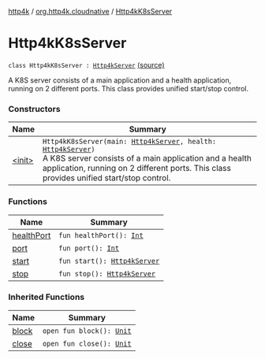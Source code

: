 [http4k](../../index.md) / [org.http4k.cloudnative](../index.md) / [Http4kK8sServer](./index.md)

# Http4kK8sServer

`class Http4kK8sServer : `[`Http4kServer`](../../org.http4k.server/-http4k-server/index.md) [(source)](https://github.com/http4k/http4k/blob/master/http4k-cloudnative/src/main/kotlin/org/http4k/cloudnative/Http4kK8sServer.kt#L17)

A K8S server consists of a main application and a health application, running on 2 different ports.
This class provides unified start/stop control.

### Constructors

| Name | Summary |
|---|---|
| [&lt;init&gt;](-init-.md) | `Http4kK8sServer(main: `[`Http4kServer`](../../org.http4k.server/-http4k-server/index.md)`, health: `[`Http4kServer`](../../org.http4k.server/-http4k-server/index.md)`)`<br>A K8S server consists of a main application and a health application, running on 2 different ports. This class provides unified start/stop control. |

### Functions

| Name | Summary |
|---|---|
| [healthPort](health-port.md) | `fun healthPort(): `[`Int`](https://kotlinlang.org/api/latest/jvm/stdlib/kotlin/-int/index.html) |
| [port](port.md) | `fun port(): `[`Int`](https://kotlinlang.org/api/latest/jvm/stdlib/kotlin/-int/index.html) |
| [start](start.md) | `fun start(): `[`Http4kServer`](../../org.http4k.server/-http4k-server/index.md) |
| [stop](stop.md) | `fun stop(): `[`Http4kServer`](../../org.http4k.server/-http4k-server/index.md) |

### Inherited Functions

| Name | Summary |
|---|---|
| [block](../../org.http4k.server/-http4k-server/block.md) | `open fun block(): `[`Unit`](https://kotlinlang.org/api/latest/jvm/stdlib/kotlin/-unit/index.html) |
| [close](../../org.http4k.server/-http4k-server/close.md) | `open fun close(): `[`Unit`](https://kotlinlang.org/api/latest/jvm/stdlib/kotlin/-unit/index.html) |
